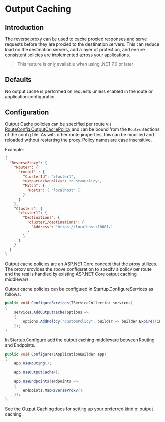 # Output Caching

## Introduction
The reverse proxy can be used to cache proxied responses and serve requests before they are proxied to the destination servers. This can reduce load on the destination servers, add a layer of protection, and ensure consistent policies are implemented across your applications.

> This feature is only available when using .NET 7.0 or later

## Defaults

No output cache is performed on requests unless enabled in the route or application configuration.

## Configuration
Output Cache policies can be specified per route via [RouteConfig.OutputCachePolicy](xref:Yarp.ReverseProxy.Configuration.RouteConfig) and can be bound from the `Routes` sections of the config file. As with other route properties, this can be modified and reloaded without restarting the proxy. Policy names are case insensitive.

Example:
```JSON
{
  "ReverseProxy": {
    "Routes": {
      "route1" : {
        "ClusterId": "cluster1",
        "OutputCachePolicy": "customPolicy",
        "Match": {
          "Hosts": [ "localhost" ]
        }
      }
    },
    "Clusters": {
      "cluster1": {
        "Destinations": {
          "cluster1/destination1": {
            "Address": "https://localhost:10001/"
          }
        }
      }
    }
  }
}
```

[Output cache policies](https://learn.microsoft.com/aspnet/core/performance/caching/output) are an ASP.NET Core concept that the proxy utilizes. The proxy provides the above configuration to specify a policy per route and the rest is handled by existing ASP.NET Core output caching middleware.

Output cache policies can be configured in Startup.ConfigureServices as follows:
```c#
public void ConfigureServices(IServiceCollection services)
{
    services.AddOutputCache(options =>
    {
        options.AddPolicy("customPolicy", builder => builder.Expire(TimeSpan.FromSeconds(20)));
    });
}
```

In Startup.Configure add the output caching middleware between Routing and Endpoints.

```c#
public void Configure(IApplicationBuilder app)
{
    app.UseRouting();

    app.UseOutputCache();

    app.UseEndpoints(endpoints =>
    {
        endpoints.MapReverseProxy();
    });
}
```

See the [Output Caching](https://learn.microsoft.com/aspnet/core/performance/caching/output) docs for setting up your preferred kind of output caching.
